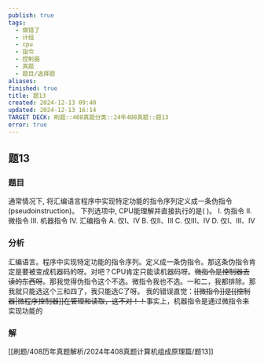 ```yaml
---
publish: true
tags:
  - 做错了
  - 计组
  - cpu
  - 指令
  - 控制器
  - 真题
  - 题目/选择题
aliases: 
finished: true
title: 题13
created: 2024-12-13 09:40
updated: 2024-12-13 16:14
TARGET DECK: 刷题::408真题分类::24年408真题::题13
error: true
---
```

## 题13
### 题目
通常情况下, 将汇编语言程序中实现特定功能的指令序列定义成一条伪指令 (pseudoinstruction)。 下列选项中, CPU能理解并直接执行的是( )。
I. 伪指令 
II. 微指令 
III. 机器指令 
IV. 汇编指令
A. 仅I、IV
B. 仅II、III
C. 仅III、IV
D. 仅I、III、IV
### 分析
汇编语言。程序中实现特定功能的指令序列。定义成一条伪指令。那这条伪指令肯定是要被变成机器码的呀。对吧？CPU肯定只能读机器码呀。~~微指令是控制器去读的东西呀~~。那我觉得伪指令这个不选。微指令我也不选。一和二，我都排除。那我就只能选这个三和四了，我只能选C了呀。
我的错误直觉：~~[[微指令]]是[[控制器|微程序控制器]]在管理和读取，这不对！！~~事实上，机器指令是通过微指令来实现功能的
### 解
[[刷题/408历年真题解析/2024年408真题计算机组成原理篇/题13]]